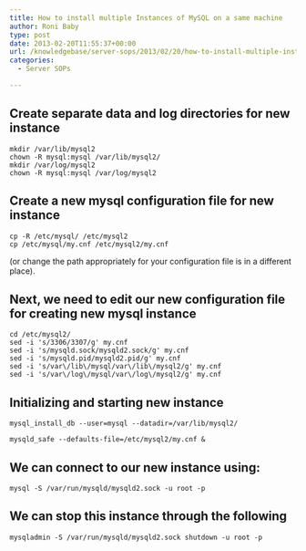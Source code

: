 ```yaml
---
title: How to install multiple Instances of MySQL on a same machine
author: Roni Baby
type: post
date: 2013-02-20T11:55:37+00:00
url: /knowledgebase/server-sops/2013/02/20/how-to-install-multiple-instances-of-mysql-on-the-same-machine/
categories:
  - Server SOPs

---
```

## Create separate data and log directories for new instance

    mkdir /var/lib/mysql2
    chown -R mysql:mysql /var/lib/mysql2/
    mkdir /var/log/mysql2
    chown -R mysql:mysql /var/log/mysql2
    

## Create a new mysql configuration file for new instance

    cp -R /etc/mysql/ /etc/mysql2
    cp /etc/mysql/my.cnf /etc/mysql2/my.cnf
    

(or change the path appropriately for your configuration file is in a different place).

## Next, we need to edit our new configuration file for creating new mysql instance

    cd /etc/mysql2/
    sed -i 's/3306/3307/g' my.cnf
    sed -i 's/mysqld.sock/mysqld2.sock/g' my.cnf
    sed -i 's/mysqld.pid/mysqld2.pid/g' my.cnf
    sed -i 's/var\/lib\/mysql/var\/lib\/mysql2/g' my.cnf
    sed -i 's/var\/log\/mysql/var\/log\/mysql2/g' my.cnf
    

## Initializing and starting new instance

    mysql_install_db --user=mysql --datadir=/var/lib/mysql2/
    
    mysqld_safe --defaults-file=/etc/mysql2/my.cnf &
    

## We can connect to our new instance using:

    mysql -S /var/run/mysqld/mysqld2.sock -u root -p
    

## We can stop this instance through the following

    mysqladmin -S /var/run/mysqld/mysqld2.sock shutdown -u root -p